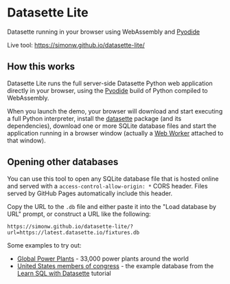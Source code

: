 # Datasette Lite

Datasette running in your browser using WebAssembly and [Pyodide](https://pyodide.org)

Live tool: https://simonw.github.io/datasette-lite/

## How this works

Datasette Lite runs the full server-side Datasette Python web application directly in your browser, using the [Pyodide](https://pyodide.org) build of Python compiled to WebAssembly.

When you launch the demo, your browser will download and start executing a full Python interpreter, install the [datasette](https://pypi.org/project/datasette/) package (and its dependencies), download one or more SQLite database files and start the application running in a browser window (actually a [Web Worker](https://developer.mozilla.org/en-US/docs/Web/API/Web_Workers_API/Using_web_workers) attached to that window).

## Opening other databases

You can use this tool to open any SQLite database file that is hosted online and served with a `access-control-allow-origin: *` CORS header. Files served by GitHub Pages automatically include this header.

Copy the URL to the `.db` file and either paste it into the "Load database by URL" prompt, or construct a URL like the following:

    https://simonw.github.io/datasette-lite/?url=https://latest.datasette.io/fixtures.db

Some examples to try out:

- [Global Power Plants](https://simonw.github.io/datasette-lite/?url=https://global-power-plants.datasettes.com/global-power-plants.db) - 33,000 power plants around the world
- [United States members of congress](https://simonw.github.io/datasette-lite/?url=https://congress-legislators.datasettes.com/legislators.db) - the example database from the [Learn SQL with Datasette](https://datasette.io/tutorials/learn-sql) tutorial
